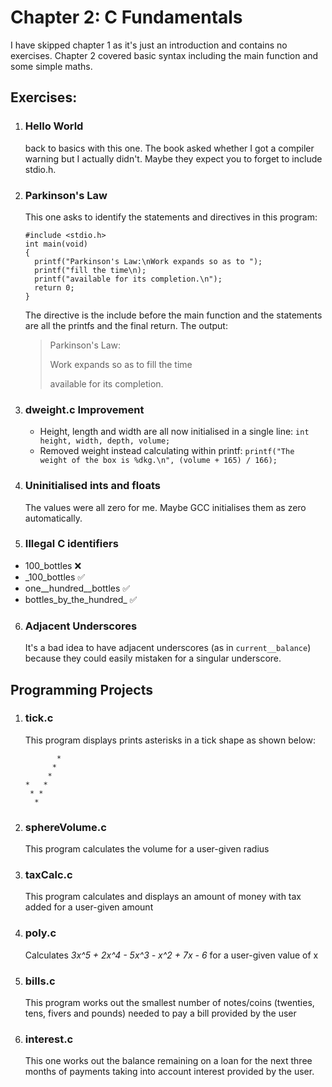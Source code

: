 # Chapter 2: C Fundamentals
I have skipped chapter 1 as it's just an introduction and contains no exercises. Chapter 2 covered basic syntax including the main function and some simple maths.
## Exercises:

1. ### Hello World
   back to basics with this one. The book asked whether I got a compiler warning but I actually didn't. Maybe they expect you to forget to include stdio.h.
2. ### Parkinson's Law
   This one asks to identify the statements and directives in this program:
   ```
   #include <stdio.h>
   int main(void)
   {
     printf("Parkinson's Law:\nWork expands so as to ");
     printf("fill the time\n);
     printf("available for its completion.\n");
     return 0;
   }
   ```
   The directive is the include before the main function and the statements are all the printfs and the final return.
   The output:
   
   > Parkinson's Law:
   > 
   > Work expands so as to fill the time
   > 
   > available for its completion.

3. ### dweight.c Improvement
   - Height, length and width are all now initialised in a single line: `int height, width, depth, volume;`
   - Removed weight instead calculating within printf: `printf("The weight of the box is %dkg.\n", (volume + 165) / 166);`

4. ### Uninitialised ints and floats
   The values were all zero for me. Maybe GCC initialises them as zero automatically.

5. ### Illegal C identifiers
  - 100_bottles ❌
  - _100_bottles ✅
  - one__hundred__bottles ✅
  - bottles_by_the_hundred_ ✅

6. ### Adjacent Underscores
   It's a bad idea to have adjacent underscores (as in `current__balance`) because they could easily mistaken for a singular underscore.

## Programming Projects
1. ### tick.c
   This program displays prints asterisks in a tick shape as shown below:
   
   ```
          *
         *
        *
   *   *
    * *
     *
   ```
2. ### sphereVolume.c
   This program calculates the volume for a user-given radius

3. ### taxCalc.c
   This program calculates and displays an amount of money with tax added for a user-given amount

4. ### poly.c
   Calculates *3x^5 + 2x^4 - 5x^3 - x^2 + 7x - 6* for a user-given value of x

5. ### bills.c
   This program works out the smallest number of notes/coins (twenties, tens, fivers and pounds) needed to pay a bill provided by the user

6. ### interest.c
   This one works out the balance remaining on a loan for the next three months of payments taking into account interest provided by the user.
